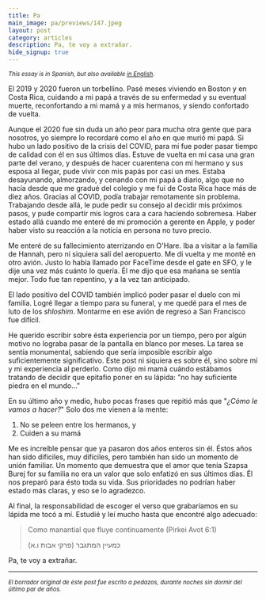```yaml
---
title: Pa
main_image: pa/previews/147.jpeg
layout: post
category: articles
description: Pa, te voy a extrañar.
hide_signup: true
---
```


<small><em>This essay is in Spanish, but also available [in English](/articles/2022/09/26/pa-en/).</em></small>


El 2019 y 2020 fueron un torbellino. Pasé meses viviendo en Boston y en Costa Rica, cuidando a mi papá a través de su enfermedad y su eventual muerte, reconfortando a mi mamá y a mis hermanos, y siendo confortado de vuelta.

Aunque el 2020 fue sin duda un año peor para mucha otra gente que para nosotros, yo siempre lo recordaré como el año en que murió mi papá. Si hubo un lado positivo de la crisis del COVID, para mí fue poder pasar tiempo de calidad con él en sus últimos días. Estuve de vuelta en mi casa una gran parte del verano, y después de hacer cuarentena con mi hermano y sus esposa al llegar, pude vivir con mis papás por casi un mes. Estaba desayunando, almorzando, y cenando con mi papá a diario, algo que no hacía desde que me gradué del colegio y me fui de Costa Rica hace más de diez años. Gracias al COVID, podía trabajar remotamente sin problema. Trabajando desde allá, le pude pedir su consejo al decidir mis próximos pasos, y pude compartir mis logros cara a cara haciendo sobremesa. Haber estado allá cuando me enteré de mi promoción a gerente en Apple, y poder haber visto su reacción a la noticia en persona no tuvo precio.

Me enteré de su fallecimiento aterrizando en O'Hare. Iba a visitar a la familia de Hannah, pero ni siquiera salí del aeropuerto. Me di vuelta y me monté en otro avión. Justo lo había llamado por FaceTime desde el gate en SFO, y le dije una vez más cuánto lo quería. Él me dijo que esa mañana se sentía mejor. Todo fue tan repentino, y a la vez tan anticipado.

El lado positivo del COVID también implicó poder pasar el duelo con mi familia. Logré llegar a tiempo para su funeral, y me quedé para el mes de luto de los _shloshim_. Montarme en ese avión de regreso a San Francisco fue difícil.

He querido escribir sobre ésta experiencia por un tiempo, pero por algún motivo no lograba pasar de la pantalla en blanco por meses. La tarea se sentía monumental, sabiendo que sería imposible escribir algo suficientemente significativo. Este post ni siquiera es sobre él, sino sobre mí y mi experiencia al perderlo. Como dijo mi mamá cuándo estábamos tratando de decidir que epitafio poner en su lápida: "no hay suficiente piedra en el mundo..."

En su último año y medio, hubo pocas frases que repitió más que "_¿Cómo le vamos a hacer?_" Solo dos me vienen a la mente:

1. No se peleen entre los hermanos, y
2. Cuiden a su mamá

Me es increíble pensar que ya pasaron dos años enteros sin él. Éstos años han sido difíciles, muy difíciles, pero también han sido un momento de unión familiar. Un momento que demuestra que el amor que tenía Szapsa Burej for su familia no era un valor que solo enfatizó en sus últimos días. Él nos preparó para ésto toda su vida. Sus prioridades no podrían haber estado más claras, y eso se lo agradezco.

Al final, la responsabilidad de escoger el verso que grabaríamos en su lápida me tocó a mí. Estudié y leí mucho hasta que encontré algo adecuado:

> Como manantial que fluye continuamente (Pirkei Avot 6:1)
>
> כמעיין המתגבר  (פרקי אבות ו.א)

Pa, te voy a extrañar.

<hr>
<small>
	<em>El borrador original de éste post fue escrito a pedazos, durante noches sin dormir del último par de años.
</em>
</small>

